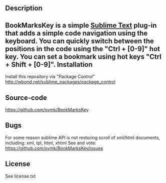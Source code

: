 Description
------------------
BookMarksKey is a simple [Sublime Text](http://www.sublimetext.com/) plug-in that adds a simple code navigation using the keyboard. You can quickly switch between the positions in the code using the "Ctrl + [0-9]" hot key. You can set a bookmark using hot keys "Ctrl + Shift + [0-9]".
Installation
------------------

Install this repository via "Package Control" http://wbond.net/sublime_packages/package_control

Source-code
------------------

https://github.com/svmk/BookMarksKey

Bugs
------------------

For some reason sublime API is not restoring scroll of xml/html documents, including: xml, tpl, html, xhtml
See and vote: https://github.com/svmk/BookMarksKey/issues

License
------------------

See license.txt